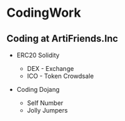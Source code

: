 # CodingWork

## Coding at ArtiFriends.Inc

+ ERC20 Solidity
    + DEX - Exchange 
    + ICO - Token Crowdsale

+ Coding Dojang
    + Self Number
    + Jolly Jumpers    


